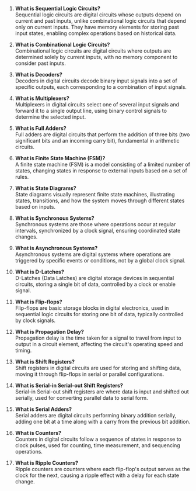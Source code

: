 1. **What is Sequential Logic Circuits?**  
   Sequential logic circuits are digital circuits whose outputs depend on current and past inputs, unlike combinational logic circuits that depend only on current inputs. They have memory elements for storing past input states, enabling complex operations based on historical data.

2. **What is Combinational Logic Circuits?**  
   Combinational logic circuits are digital circuits where outputs are determined solely by current inputs, with no memory component to consider past inputs.

3. **What is Decoders?**  
   Decoders in digital circuits decode binary input signals into a set of specific outputs, each corresponding to a combination of input signals.

4. **What is Multiplexers?**  
   Multiplexers in digital circuits select one of several input signals and forward it to a single output line, using binary control signals to determine the selected input.

5. **What is Full Adders?**  
   Full adders are digital circuits that perform the addition of three bits (two significant bits and an incoming carry bit), fundamental in arithmetic circuits.

6. **What is Finite State Machine (FSM)?**  
   A finite state machine (FSM) is a model consisting of a limited number of states, changing states in response to external inputs based on a set of rules.

7. **What is State Diagrams?**  
   State diagrams visually represent finite state machines, illustrating states, transitions, and how the system moves through different states based on inputs.

8. **What is Synchronous Systems?**  
   Synchronous systems are those where operations occur at regular intervals, synchronized by a clock signal, ensuring coordinated state changes.

9. **What is Asynchronous Systems?**  
   Asynchronous systems are digital systems where operations are triggered by specific events or conditions, not by a global clock signal.

10. **What is D-Latches?**  
    D-Latches (Data Latches) are digital storage devices in sequential circuits, storing a single bit of data, controlled by a clock or enable signal.

11. **What is Flip-flops?**  
    Flip-flops are basic storage blocks in digital electronics, used in sequential logic circuits for storing one bit of data, typically controlled by clock signals.

12. **What is Propagation Delay?**  
    Propagation delay is the time taken for a signal to travel from input to output in a circuit element, affecting the circuit's operating speed and timing.

13. **What is Shift Registers?**  
    Shift registers in digital circuits are used for storing and shifting data, moving it through flip-flops in serial or parallel configurations.

14. **What is Serial-in Serial-out Shift Registers?**  
    Serial-in Serial-out shift registers are where data is input and shifted out serially, used for converting parallel data to serial form.

15. **What is Serial Adders?**  
    Serial adders are digital circuits performing binary addition serially, adding one bit at a time along with a carry from the previous bit addition.

16. **What is Counters?**  
    Counters in digital circuits follow a sequence of states in response to clock pulses, used for counting, time measurement, and sequencing operations.

17. **What is Ripple Counters?**  
    Ripple counters are counters where each flip-flop's output serves as the clock for the next, causing a ripple effect with a delay for each state change.
